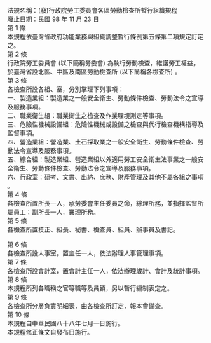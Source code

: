 法規名稱：(廢)行政院勞工委員會各區勞動檢查所暫行組織規程  
廢止日期：民國 98 年 11 月 23 日  
第 1 條  
本規程依臺灣省政府功能業務與組織調整暫行條例第五條第二項規定訂定  
之。  
第 2 條  
行政院勞工委員會 (以下簡稱勞委會) 為執行勞動檢查，維護勞工權益，  
於臺灣省設北區、中區及南區勞動檢查所 (以下簡稱各檢查所) 。  
第 3 條  
各檢查所設各組、室，分別掌理下列事項：  
一、製造業組：製造業之一般安全衛生、勞動條件檢查、勞動法令之宣導  
及服務事項。  
二、職業衛生組：職業衛生之檢查及作業環境測定等事項。  
三、危險性機械設備組：危險性機械或設備之檢查與代行檢查機構指導及  
監督事項。  
四、營造業組：營造業、土石採取業之一般安全衛生、勞動條件檢查、勞  
動法令宣導及服務事項。  
五、綜合組：製造業組、營造業組以外適用勞工安全衛生法事業之一般安  
全衛生、勞動條件檢查、勞動法令之宣導及服務事項。  
六、行政室：研考、文書、出納、庶務、財產管理及其他不屬各組之事項  
。  
第 4 條  
各檢查所置所長一人，承勞委會主任委員之命，綜理所務，並指揮監督所  
屬員工；副所長一人，襄理所務。  
第 5 條  
各檢查所置技正、組長、秘書、檢查員、組員、辦事員及書記。  


第 6 條  
各檢查所設人事室，置主任一人，依法辦理人事管理事項。  
第 7 條  
各檢查所設會計室，置會計主任一人，依法辦理歲計、會計及統計事項。  
第 8 條  
本規程所列各職稱之官等職等及員額，另以暫行編制表定之。  
第 9 條  
各檢查所分層負責明細表，由各檢查所訂定，報本會備查。  
第 10 條  
本規程自中華民國八十八年七月一日施行。  
本規程修正條文自發布日施行。  


